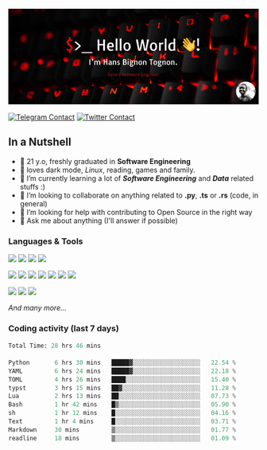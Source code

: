 ![Cover](assets/gh-readme-cover.png)

[![Telegram Contact](https://img.shields.io/badge/Telegram-%230088CC.svg?style=for-the-badge&logo=telegram&logoColor=white)](https://t.me/hanstobi) [![Twitter Contact](https://img.shields.io/badge/Twitter-%2308A0E9.svg?style=for-the-badge&logo=twitter&logoColor=white)](https://twitter.com/_tobihans)

## In a Nutshell
- 👤 21 y.o, freshly graduated in **Software Engineering**
- 🖤 loves dark mode, *Linux*, reading, games and family.
- 🌱 I’m currently learning a lot of ***Software Engineering*** and ***Data*** related stuffs :)
- 👯 I’m looking to collaborate on anything related to **.py**, **.ts** or **.rs** (code, in general)
- 🤔 I’m looking for help with contributing to Open Source in the right way
- 💬 Ask me about anything (I'll answer if possible)

### Languages & Tools
![](https://img.shields.io/badge/Linux-%23eab30f.svg?style=for-the-badge&logo=linux&logoColor=black) ![](https://img.shields.io/badge/Git-%23e54a2f.svg?style=for-the-badge&logo=git&logoColor=white) ![](https://img.shields.io/badge/Github-%231a1d21.svg?style=for-the-badge&logo=github&logoColor=white) ![](https://img.shields.io/badge/Docker-%230394f0.svg?style=for-the-badge&logo=docker&logoColor=white)

![](https://img.shields.io/badge/C-%231a1d21.svg?style=for-the-badge&logo=C&logoColor=white) ![](https://img.shields.io/badge/TypeScript-%230074c2.svg?style=for-the-badge&logo=typescript&logoColor=white) ![](https://img.shields.io/badge/Python-%23f0c540.svg?style=for-the-badge&logo=python) ![](https://img.shields.io/badge/Rust-%23ea4800.svg?style=for-the-badge&logo=rust) ![](https://img.shields.io/badge/Php-%237175aa.svg?style=for-the-badge&logo=php&logoColor=white) ![](https://img.shields.io/badge/HTML-%23d84924.svg?style=for-the-badge&logo=html5&logoColor=white) ![](https://img.shields.io/badge/Scss-%23c45f92.svg?style=for-the-badge&logo=sass&logoColor=white)

![](https://img.shields.io/badge/Vue-%23314559.svg?style=for-the-badge&logo=vue.js) ![](https://img.shields.io/badge/Laravel-%23e54a2f.svg?style=for-the-badge&logo=laravel&logoColor=white) ![](https://img.shields.io/badge/Adonis-%235a45ff.svg?style=for-the-badge&logo=adonisjs)

*And many more...*

### Coding activity (last 7 days)
<!--START_SECTION:waka-->

```python
Total Time: 28 hrs 46 mins

Python       6 hrs 30 mins   █████▓░░░░░░░░░░░░░░░░░░░   22.54 %
YAML         6 hrs 24 mins   █████▓░░░░░░░░░░░░░░░░░░░   22.18 %
TOML         4 hrs 26 mins   ████░░░░░░░░░░░░░░░░░░░░░   15.40 %
typst        3 hrs 15 mins   ██▓░░░░░░░░░░░░░░░░░░░░░░   11.28 %
Lua          2 hrs 13 mins   ██░░░░░░░░░░░░░░░░░░░░░░░   07.73 %
Bash         1 hr 42 mins    █▒░░░░░░░░░░░░░░░░░░░░░░░   05.90 %
sh           1 hr 12 mins    █░░░░░░░░░░░░░░░░░░░░░░░░   04.16 %
Text         1 hr 4 mins     █░░░░░░░░░░░░░░░░░░░░░░░░   03.71 %
Markdown     30 mins         ▒░░░░░░░░░░░░░░░░░░░░░░░░   01.77 %
readline     18 mins         ▒░░░░░░░░░░░░░░░░░░░░░░░░   01.09 %
```

<!--END_SECTION:waka-->
